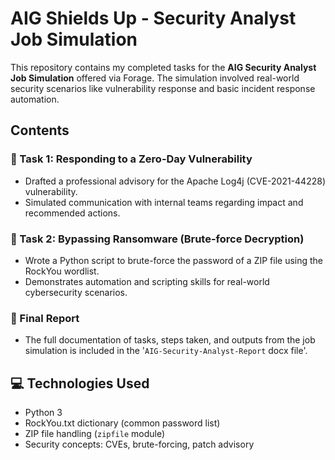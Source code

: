# AIG Shields Up - Security Analyst Job Simulation

This repository contains my completed tasks for the **AIG Security Analyst Job Simulation** offered via Forage. The simulation involved real-world security scenarios like vulnerability response and basic incident response automation.

## Contents

### 🔐 Task 1: Responding to a Zero-Day Vulnerability
- Drafted a professional advisory for the Apache Log4j (CVE-2021-44228) vulnerability.
- Simulated communication with internal teams regarding impact and recommended actions.

### 🧩 Task 2: Bypassing Ransomware (Brute-force Decryption)
- Wrote a Python script to brute-force the password of a ZIP file using the RockYou wordlist.
- Demonstrates automation and scripting skills for real-world cybersecurity scenarios.

### 📄 Final Report
- The full documentation of tasks, steps taken, and outputs from the job simulation is included in the '`AIG-Security-Analyst-Report` docx file'.

## 💻 Technologies Used
- Python 3
- RockYou.txt dictionary (common password list)
- ZIP file handling (`zipfile` module)
- Security concepts: CVEs, brute-forcing, patch advisory